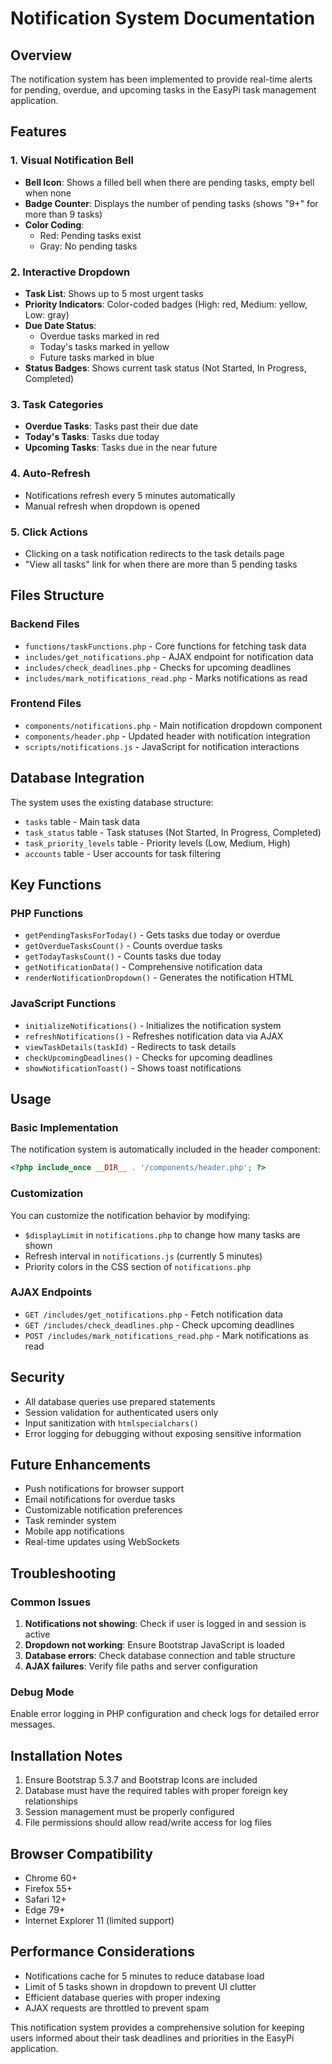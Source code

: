 # Notification System Documentation

## Overview

The notification system has been implemented to provide real-time alerts for pending, overdue, and upcoming tasks in the EasyPi task management application.

## Features

### 1. Visual Notification Bell

- **Bell Icon**: Shows a filled bell when there are pending tasks, empty bell when none
- **Badge Counter**: Displays the number of pending tasks (shows "9+" for more than 9 tasks)
- **Color Coding**:
  - Red: Pending tasks exist
  - Gray: No pending tasks

### 2. Interactive Dropdown

- **Task List**: Shows up to 5 most urgent tasks
- **Priority Indicators**: Color-coded badges (High: red, Medium: yellow, Low: gray)
- **Due Date Status**:
  - Overdue tasks marked in red
  - Today's tasks marked in yellow
  - Future tasks marked in blue
- **Status Badges**: Shows current task status (Not Started, In Progress, Completed)

### 3. Task Categories

- **Overdue Tasks**: Tasks past their due date
- **Today's Tasks**: Tasks due today
- **Upcoming Tasks**: Tasks due in the near future

### 4. Auto-Refresh

- Notifications refresh every 5 minutes automatically
- Manual refresh when dropdown is opened

### 5. Click Actions

- Clicking on a task notification redirects to the task details page
- "View all tasks" link for when there are more than 5 pending tasks

## Files Structure

### Backend Files

- `functions/taskFunctions.php` - Core functions for fetching task data
- `includes/get_notifications.php` - AJAX endpoint for notification data
- `includes/check_deadlines.php` - Checks for upcoming deadlines
- `includes/mark_notifications_read.php` - Marks notifications as read

### Frontend Files

- `components/notifications.php` - Main notification dropdown component
- `components/header.php` - Updated header with notification integration
- `scripts/notifications.js` - JavaScript for notification interactions

## Database Integration

The system uses the existing database structure:

- `tasks` table - Main task data
- `task_status` table - Task statuses (Not Started, In Progress, Completed)
- `task_priority_levels` table - Priority levels (Low, Medium, High)
- `accounts` table - User accounts for task filtering

## Key Functions

### PHP Functions

- `getPendingTasksForToday()` - Gets tasks due today or overdue
- `getOverdueTasksCount()` - Counts overdue tasks
- `getTodayTasksCount()` - Counts tasks due today
- `getNotificationData()` - Comprehensive notification data
- `renderNotificationDropdown()` - Generates the notification HTML

### JavaScript Functions

- `initializeNotifications()` - Initializes the notification system
- `refreshNotifications()` - Refreshes notification data via AJAX
- `viewTaskDetails(taskId)` - Redirects to task details
- `checkUpcomingDeadlines()` - Checks for upcoming deadlines
- `showNotificationToast()` - Shows toast notifications

## Usage

### Basic Implementation

The notification system is automatically included in the header component:

```php
<?php include_once __DIR__ . '/components/header.php'; ?>
```

### Customization

You can customize the notification behavior by modifying:

- `$displayLimit` in `notifications.php` to change how many tasks are shown
- Refresh interval in `notifications.js` (currently 5 minutes)
- Priority colors in the CSS section of `notifications.php`

### AJAX Endpoints

- `GET /includes/get_notifications.php` - Fetch notification data
- `GET /includes/check_deadlines.php` - Check upcoming deadlines
- `POST /includes/mark_notifications_read.php` - Mark notifications as read

## Security

- All database queries use prepared statements
- Session validation for authenticated users only
- Input sanitization with `htmlspecialchars()`
- Error logging for debugging without exposing sensitive information

## Future Enhancements

- Push notifications for browser support
- Email notifications for overdue tasks
- Customizable notification preferences
- Task reminder system
- Mobile app notifications
- Real-time updates using WebSockets

## Troubleshooting

### Common Issues

1. **Notifications not showing**: Check if user is logged in and session is active
2. **Dropdown not working**: Ensure Bootstrap JavaScript is loaded
3. **Database errors**: Check database connection and table structure
4. **AJAX failures**: Verify file paths and server configuration

### Debug Mode

Enable error logging in PHP configuration and check logs for detailed error messages.

## Installation Notes

1. Ensure Bootstrap 5.3.7 and Bootstrap Icons are included
2. Database must have the required tables with proper foreign key relationships
3. Session management must be properly configured
4. File permissions should allow read/write access for log files

## Browser Compatibility

- Chrome 60+
- Firefox 55+
- Safari 12+
- Edge 79+
- Internet Explorer 11 (limited support)

## Performance Considerations

- Notifications cache for 5 minutes to reduce database load
- Limit of 5 tasks shown in dropdown to prevent UI clutter
- Efficient database queries with proper indexing
- AJAX requests are throttled to prevent spam

This notification system provides a comprehensive solution for keeping users informed about their task deadlines and priorities in the EasyPi application.
